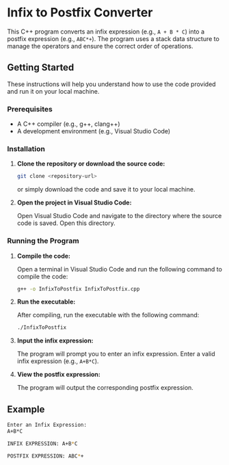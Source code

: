 # Infix to Postfix Converter

This C++ program converts an infix expression (e.g., `A + B * C`) into a postfix expression (e.g., `ABC*+`). The program uses a stack data structure to manage the operators and ensure the correct order of operations.

## Getting Started

These instructions will help you understand how to use the code provided and run it on your local machine.

### Prerequisites

- A C++ compiler (e.g., g++, clang++)
- A development environment (e.g., Visual Studio Code)

### Installation

1. **Clone the repository or download the source code:**

    ```sh
    git clone <repository-url>
    ```

    or simply download the code and save it to your local machine.

2. **Open the project in Visual Studio Code:**

    Open Visual Studio Code and navigate to the directory where the source code is saved. Open this directory.

### Running the Program

1. **Compile the code:**

    Open a terminal in Visual Studio Code and run the following command to compile the code:

    ```sh
    g++ -o InfixToPostfix InfixToPostfix.cpp
    ```

2. **Run the executable:**

    After compiling, run the executable with the following command:

    ```sh
    ./InfixToPostfix
    ```

3. **Input the infix expression:**

    The program will prompt you to enter an infix expression. Enter a valid infix expression (e.g., `A+B*C`).

4. **View the postfix expression:**

    The program will output the corresponding postfix expression.

## Example

```sh
Enter an Infix Expression:
A+B*C

INFIX EXPRESSION: A+B*C

POSTFIX EXPRESSION: ABC*+
